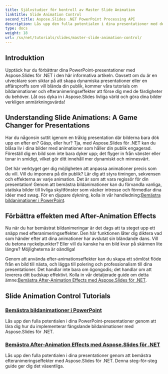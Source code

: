 ```yaml
---
title: Självstudier för kontroll av Master Slide Animation
linktitle: Slide Animation Control
second_title: Aspose.Slides .NET PowerPoint Processing API
description: Lås upp den fulla potentialen i dina presentationer med dessa omfattande Aspose.Slides för .NET-tutorials som täcker bildanimationer och efteranimeringseffekter.
type: docs
weight: 18
url: /sv/net/tutorials/slides/master-slide-animation-control/
---
```

## Introduktion

Upptäck hur du förbättrar dina PowerPoint-presentationer med Aspose.Slides för .NET i den här informativa artikeln. Oavsett om du är en utvecklare som siktar på att skapa dynamiska presentationer eller en affärsproffs som vill blända din publik, kommer våra tutorials om bildanimationer och efteranimeringseffekter att förse dig med de färdigheter du behöver. Låt oss dyka in i Aspose.Slides livliga värld och göra dina bilder verkligen anmärkningsvärda!


## Understanding Slide Animations: A Game Changer for Presentations

Har du någonsin suttit igenom en tråkig presentation där bilderna bara dök upp en efter en? Gäsp, eller hur? Tja, med Aspose.Slides för .NET kan du blåsa liv i dina bilder med animationer som håller din publik engagerad. Föreställ dig en bild som inte bara dyker upp; det flyger in från vänster eller tonar in smidigt, vilket gör ditt innehåll mer dynamiskt och minnesvärt. 

Det här verktyget ger dig möjligheten att anpassa animationer precis som du vill. Vill du imponera på din publik? Lär dig att styra timingen, sekvensen och effekterna av varje animation. Det är som att vara regissör för din presentation! Genom att bemästra bildanimationer kan du förvandla vanliga, statiska bilder till livliga skyltfönster som väcker intresse och förmedlar dina idéer med swag. För en djupare dykning, kolla in vår handledning:[Bemästra bildanimationer i PowerPoint](./slide-animation-in-power-point/).

## Förbättra effekten med After-Animation Effects

Nu när du har bemästrat bildanimeringar är det dags att ta steget upp ett snäpp med efteranimeringseffekter. Den här funktionen låter dig diktera vad som händer efter att dina animationer har avslutat sin bländande dans. Vill du betona nyckelpunkter? Eller vill du kanske ha en bild kvar på skärmen lite längre? Möjligheterna är oändliga!

Genom att använda efter-animationseffekter kan du skapa ett sömlöst flöde från en bild till nästa, och lägga till polering och professionalism till dina presentationer. Det handlar inte bara om ögongodis; det handlar om att leverera ditt budskap effektivt. Kolla in vår detaljerade guide om detta ämne:[Bemästra After-Animation Effects med Aspose.Slides för .NET](./control-after-animation-effects/). 

## Slide Animation Control Tutorials
### [Bemästra bildanimationer i PowerPoint](./slide-animation-in-power-point/)
Lås upp den fulla potentialen i dina PowerPoint-presentationer genom att lära dig hur du implementerar fängslande bildanimationer med Aspose.Slides för .NET.
### [Bemästra After-Animation Effects med Aspose.Slides för .NET](./control-after-animation-effects/)
Lås upp den fulla potentialen i dina presentationer genom att bemästra efteranimeringseffekter med Aspose.Slides för .NET. Denna steg-för-steg guide ger dig det väsentliga.